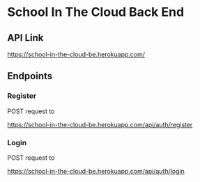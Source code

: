 # School In The Cloud Back End

## API Link
https://school-in-the-cloud-be.herokuapp.com/

## Endpoints

### Register
POST request to 

https://school-in-the-cloud-be.herokuapp.com/api/auth/register

### Login
POST request to 

https://school-in-the-cloud-be.herokuapp.com/api/auth/login

